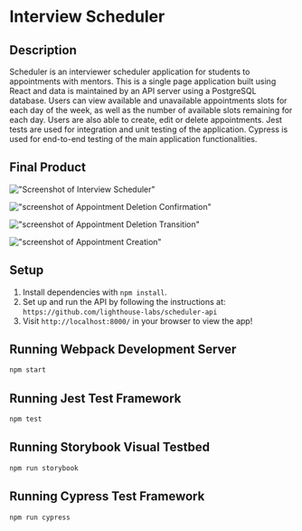 # Interview Scheduler

## Description

Scheduler is an interviewer scheduler application for students to appointments with mentors. This is a single page application built using React and data is maintained by an API server using a PostgreSQL database. Users can view available and unavailable appointments slots for each day of the week, as well as the number of available slots remaining for each day. Users are also able to create, edit or delete appointments. Jest tests are used for integration and unit testing of the application. Cypress is used for end-to-end testing of the main application functionalities.

## Final Product

!["Screenshot of Interview Scheduler"]()

!["screenshot of Appointment Deletion Confirmation"]()

!["screenshot of Appointment Deletion Transition"]()

!["screenshot of Appointment Creation"]()



## Setup

1. Install dependencies with `npm install`.
2. Set up and run the API by following the instructions at: `https://github.com/lighthouse-labs/scheduler-api`
3. Visit `http://localhost:8000/` in your browser to view the app!

## Running Webpack Development Server

```sh
npm start
```

## Running Jest Test Framework

```sh
npm test
```

## Running Storybook Visual Testbed

```sh
npm run storybook
```

## Running Cypress Test Framework

```sh
npm run cypress
```
